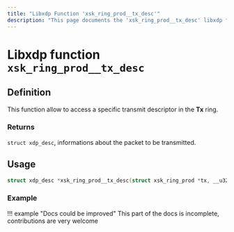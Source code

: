 ```yaml
---
title: "Libxdp Function 'xsk_ring_prod__tx_desc'"
description: "This page documents the 'xsk_ring_prod__tx_desc' libxdp function, including its definition, usage, program types that can use it, and examples."
---
```

# Libxdp function `xsk_ring_prod__tx_desc`

## Definition

This function allow to access a specific transmit descriptor in the **Tx** ring.

### Returns

`struct xdp_desc`, informations about the packet to be transmitted.

## Usage

```c
struct xdp_desc *xsk_ring_prod__tx_desc(struct xsk_ring_prod *tx, __u32 idx);
```

### Example

!!! example "Docs could be improved"
    This part of the docs is incomplete, contributions are very welcome
